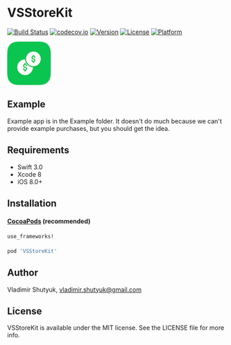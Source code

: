 # VSStoreKit

[![Build Status](https://travis-ci.org/suvov/VSStoreKit.svg?branch=master)](https://travis-ci.org/suvov/VSStoreKit) [![codecov.io](https://codecov.io/gh/suvov/VSStoreKit/branch/master/graphs/badge.svg)](https://codecov.io/gh/suvov/VSStoreKit/branch/master) [![Version](https://img.shields.io/cocoapods/v/VSStoreKit.svg?style=flat)](http://cocoapods.org/pods/VSStoreKit) [![License](https://img.shields.io/cocoapods/l/VSStoreKit.svg?style=flat)](http://cocoapods.org/pods/VSStoreKit) [![Platform](https://img.shields.io/cocoapods/p/VSStoreKit.svg?style=flat)](http://cocoapods.org/pods/VSStoreKit)

![Icon][img0]

## Example

Example app is in the Example folder. It doesn't do much because we can't provide example purchases, but you should get the idea.

## Requirements

* Swift 3.0
* Xcode 8
* iOS 8.0+

## Installation

#### [CocoaPods](http://cocoapods.org) (recommended)

````ruby
use_frameworks!

pod 'VSStoreKit'

````

## Author

Vladimir Shutyuk, vladimir.shutyuk@gmail.com

## License

VSStoreKit is available under the MIT license. See the LICENSE file for more info.

[img0]:https://raw.githubusercontent.com/suvov/VSStoreKit/master/Icon0.png
